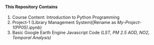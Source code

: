 #### This Repository Contains
1. Course Content: Introduction to Python Programming
2. Project-1 (Library Management System)[Rename as *My-Project-1(PP05).ipynb)*
3. Basic Google Earth Engine Javascript Code *(LST, PM 2.5 AOD, NO2, Temporal Analysis)*
